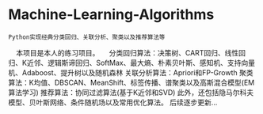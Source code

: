 # Machine-Learning-Algorithms
    Python实现经典分类回归、关联分析、聚类以及推荐算法等
    
    本项目是本人的练习项目。
    
    分类回归算法：决策树、CART回归、线性回归、K近邻、逻辑斯谛回归、SoftMax、最大熵、朴素贝叶斯、感知机、支持向量机、Adaboost、提升树以及随机森林
    关联分析算法：Apriori和FP-Growth
    聚类算法：K均值、DBSCAN、MeanShift、标签传播、谱聚类以及高斯混合模型(EM算法学习)
    推荐算法：协同过滤算法(基于K近邻和SVD)
    此外，还包括隐马尔科夫模型、贝叶斯网络、条件随机场以及常用优化算法。
    后续逐步更新...
